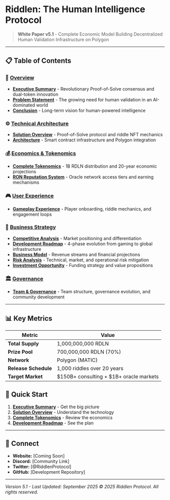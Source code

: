 # Riddlen: The Human Intelligence Protocol

> **White Paper v5.1** - Complete Economic Model
> Building Decentralized Human Validation Infrastructure on Polygon

---

## 📋 Table of Contents

### 🎯 [Overview](overview/)
- **[Executive Summary](overview/executive-summary.md)** - Revolutionary Proof-of-Solve consensus and dual-token innovation
- **[Problem Statement](overview/problem-statement.md)** - The growing need for human validation in an AI-dominated world
- **[Conclusion](overview/conclusion.md)** - Long-term vision for human-powered intelligence

### ⚙️ [Technical Architecture](technical/)
- **[Solution Overview](technical/solution-overview.md)** - Proof-of-Solve protocol and riddle NFT mechanics
- **[Architecture](technical/architecture.md)** - Smart contract infrastructure and Polygon integration

### 💰 [Economics & Tokenomics](economics/)
- **[Complete Tokenomics](economics/tokenomics.md)** - 1B RDLN distribution and 20-year economic projections
- **[RON Reputation System](economics/reputation-system.md)** - Oracle network access tiers and earning mechanisms

### 🎮 [User Experience](user-experience/)
- **[Gameplay Experience](user-experience/gameplay.md)** - Player onboarding, riddle mechanics, and engagement loops

### 🏢 [Business Strategy](business/)
- **[Competitive Analysis](business/competitive-analysis.md)** - Market positioning and differentiation
- **[Development Roadmap](business/roadmap.md)** - 4-phase evolution from gaming to global infrastructure
- **[Business Model](business/business-model.md)** - Revenue streams and financial projections
- **[Risk Analysis](business/risk-analysis.md)** - Technical, market, and operational risk mitigation
- **[Investment Opportunity](business/investment-opportunity.md)** - Funding strategy and value propositions

### 🏛️ [Governance](governance/)
- **[Team & Governance](governance/team-structure.md)** - Team structure, governance evolution, and community development

---

## 📊 Key Metrics

| Metric | Value |
|--------|-------|
| **Total Supply** | 1,000,000,000 RDLN |
| **Prize Pool** | 700,000,000 RDLN (70%) |
| **Network** | Polygon (MATIC) |
| **Release Schedule** | 1,000 riddles over 20 years |
| **Target Market** | $150B+ consulting + $1B+ oracle markets |

## 🚀 Quick Start

1. **[Executive Summary](overview/executive-summary.md)** - Get the big picture
2. **[Solution Overview](technical/solution-overview.md)** - Understand the technology
3. **[Complete Tokenomics](economics/tokenomics.md)** - Review the economics
4. **[Development Roadmap](business/roadmap.md)** - See the plan

---

## 📱 Connect

- **Website:** [Coming Soon]
- **Discord:** [Community Link]
- **Twitter:** [@RiddlenProtocol]
- **GitHub:** [Development Repository]

---

*Version 5.1 - Last Updated: September 2025*
*© 2025 Riddlen Protocol. All rights reserved.*